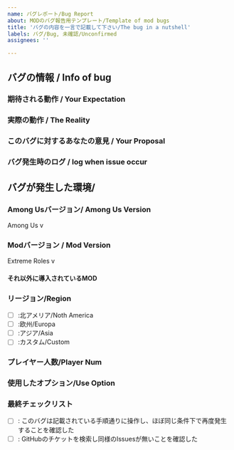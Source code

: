 ```yaml
---
name: バグレポート/Bug Report
about: MODのバグ報告用テンプレート/Template of mod bugs
title: 'バグの内容を一言で記載して下さい/The bug in a nutshell'
labels: バグ/Bug, 未確認/Unconfirmed
assignees: ''

---
```


## バグの情報 / Info of bug
<!-- バグに関する情報を以下の各項目に記載してください / 
Please provide information about the bug in each of the following fields -->
<!-- 例の記載方法に書いてあるようなことを記載していただくと、とてもバグを調査しやすくて助かります(あくまで例なので実際にそのようなバグは存在しませんし報告は受けてないです) -->
### 期待される動作 / Your Expectation
<!-- どのようなことをやろうとしたのか(バグの内容というよりかバグの再現手順です)、必要であれば画像と再現手順動画等を添付してください(その動作を元に再現を行います、これがないと色々と困ります) / What did you try to do, and what did you expect to happen? Attach screenshots if needed. -->
<!-- 例： アリスがインポスターに切られた時にアリスの勝利画面が表示される -->

### 実際の動作 / The Reality
<!-- 上の本来期待されるような動作に対して、実際のゲーム中の動作はどうなのか(ここにバグの内容を記載して下さい)。バグを再現しただけの動画(数分程度)のURLや画像があるとわかりやすいです / How does the actual behavior compare to the expected behavior? (A video URL or image would be helpful for clarification -->
<!-- 例：アリスをインポスターで切った時に、暗転してAmongUsが動作停止した -->

### このバグに対するあなたの意見 / Your Proposal
<!-- このバグや仕様に対してのあなたの意見 / Your opinion on this bug or specification -->
<!-- 例：アリスがインポスターに切られて正しく勝利画面が表示されることが正しいと思われる -->

### バグ発生時のログ / log when issue occur
<!-- バグが発生した瞬間のF8で出力されるログ(バグにあった本人のログを添付して下さい)、再起動すると消えるのであった当時のログを出力して下さい / Dumped log by F8 at the issue occurs -->

## バグが発生した環境/
### Among Usバージョン/ Among Us Version
<!-- 右上に表示されているバージョン / Version shown in the upper right corner -->
<!-- 例：AmongUs v2022.07.21e -->
Among Us v

### Modバージョン / Mod Version
<!-- タイトル画面もしくは設定に表示されているMODバージョン / MOD version shown on the title screen or in the settings -->
<!-- 例：Extreme Roles v3.1.1.2 -->
Extreme Roles v

#### それ以外に導入されているMOD
<!--それ以外に入れたMOD -->
<!--例：サブマージド -->

### リージョン/Region
<!-- バグが発生したサーバーリージョン / The region where the bug occurred. -->
<!--　例：
- [x] :北アメリア/Noth America
- [ ] :欧州/Europa
- [ ] :アジア/Asia
- [ ] :カスタム/Custom -->

- [ ] :北アメリア/Noth America
- [ ] :欧州/Europa
- [ ] :アジア/Asia
- [ ] :カスタム/Custom

### プレイヤー人数/Player Num
<!-- バグを確認した時のプレイヤーの人数 / Number of players at the time the bug was identified -->
<!-- 例：10人 -->

### 使用したオプション/Use Option
<!-- バグが発生したときのオプション設定、設定よりエクスポートしたcsvを添付してください / Please attach the option settings when the bug occurs, exported from the settings  -->
### 最終チェックリスト
- [ ] : このバグは記載されている手順通りに操作し、ほぼ同じ条件下で再度発生することを確認した
- [ ] : GitHubのチケットを検索し同様のIssuesが無いことを確認した
